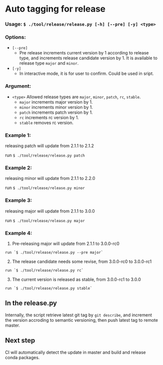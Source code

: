<!--
    Licensed to the Apache Software Foundation (ASF) under one
    or more contributor license agreements.  See the NOTICE file
    distributed with this work for additional information
    regarding copyright ownership.  The ASF licenses this file
    to you under the Apache License, Version 2.0 (the
    "License"); you may not use this file except in compliance
    with the License.  You may obtain a copy of the License at

      http://www.apache.org/licenses/LICENSE-2.0

    Unless required by applicable law or agreed to in writing,
    software distributed under the License is distributed on an
    "AS IS" BASIS, WITHOUT WARRANTIES OR CONDITIONS OF ANY
    KIND, either express or implied.  See the License for the
    specific language governing permissions and limitations
    under the License.
-->

# Auto tagging for release

### Usage: `$ ./tool/release/release.py [-h] [--pre] [-y] <type>`

### Options:
  - `[--pre]`
    - Pre release increments current version by 1 according to release type,
      and increments release candidate version by 1.
      It is available to release type `major` and `minor`.
  - `[-y]`
    - In interactive mode, it is for user to confirm. Could be used in sript.

### Argument:
  - `<type>`
    Allowed release types are `major`, `minor`, `patch`, `rc`, `stable`.
    - `major` increments major version by 1.
    - `minor` increments minor version by 1.
    - `patch` increments patch version by 1.
    - `rc` increments rc version by 1.
    - `stable` removes rc version.


### Example 1:

releasing patch will update from 2.1.1 to 2.1.2

run `$ ./tool/release/release.py patch`

### Example 2:

releasing minor will update from 2.1.1 to 2.2.0

run `$ ./tool/release/release.py minor`

### Example 3:

releasing major will update from 2.1.1 to 3.0.0

run `$ ./tool/release/release.py major`

### Example 4:

  1. Pre-releasing major will update from 2.1.1 to 3.0.0-rc0

    run `$ ./tool/release/release.py --pre major`

  2. The release candidate needs some revise, from 3.0.0-rc0 to 3.0.0-rc1

    run `$ ./tool/release/release.py rc`

  3. The current version is released as stable, from 3.0.0-rc1 to 3.0.0

    run `$ ./tool/release/release.py stable`


## In the release.py

Internally, the script retrieve latest git tag by `git describe`,
and increment the version accroding to semantic versioning,
then push latest tag to remote master.

## Next step

CI will automatically detect the update in master
and build and release conda packages.
